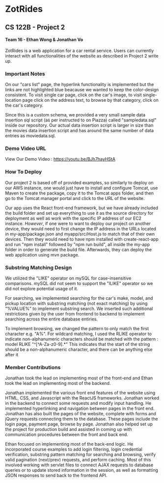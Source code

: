 # ZotRides
## CS 122B - Project 2
#### Team 16 - Ethan Wong & Jonathan Vo

ZotRides is a web application for a car rental service.  Users can currently interact with all functionalities of the website as described in Project 2 write up.

### Important Notes
On our "cars list" page, the hyperlink functionality is implemented but the links are not highlighted blue beacause we wanted to keep the color-design consistent.  To visit single car page, click on the car's image, to visit single-location page click on the address text, to browse by that category, click on the car's category.

Since this is a custom schema, we provided a very small sample data insertion sql script (as per instructed to on Piazza) called "sampledata.sql" inside our repository.  Our actual data insertion script is larger in size than the movies data insertion script and has around the same number of data entries as moviedata.sql.

### Demo Video URL
View Our Demo Video : https://youtu.be/BJh7hayHStA

### How To Deploy
Our project 2 is based off of provided examples, so similarly to deploy on our AWS instance, one would just have to install and configure Tomcat, use Maven to create the package, copy it to the Tomcat apps folder, and then go to the Tomcat manager portal and click to the URL of the website.  

Our app uses the React front-end framework, but we have already included the build folder and set up everything to use it as the source directory for deployment as well as work with the specific IP address of our EC2 instance.  *However*, if one were to want to deploy our project on another device, they would need to first change the IP address in the URLs located in my-app/package.json and myapp/src/Host.js to match that of their own devices.  Then they would need to have npm installed with create-react-app and run "npm install" followed by "npm run build", all inside the my-app folder in order to generate the build file.  Afterwards, they can deploy the web application using mvn package.

### Substring Matching Design
We utilized the "LIKE" operator on mySQL for case-insensitive comparisons.  mySQL did not seem to support the "ILIKE" operator so we did not explore potential usage of it.  

For searching, we implemented searching for the car's make, model, and pickup location with substring matching (not exact matching) by using "%VALUE%" to implement substring search.  We inserted such additional restrictions given by the user from frontend to backend to implement searching across the entire database entiries.  

To implement browsing, we changed the pattern to only match the first character e.g. "A%".  For wildcard matching, I used the RLIKE operator to indicate non-alphanumeric characters should be matched with the pattern : model RLIKE "^[^A-Za-z0-9].*"  This indicates that the start of the string should be a non-alphanumeric character, and there can be anything else after it

### Member Contributions
Jonathan took the lead on implementing most of the front-end and Ethan took the lead on implementing most of the backend.

Jonathan implemented the various front end features of the website using HTML, CSS, and Javascript with the ReactJS frameworks. Jonathan worked in the backend to connect some requests and modify input handling. He implemented hyperlinking and navigation between pages in the front end. Jonathan has also built the pages of the website, complete with forms and jQuery requests connecting them to the database. These pages include the login page, payment page, browse by page. Jonathan also helped set up the project for production build and assisted in coming up with communication procedures between the front and back end. 

Ethan focused on implementing most of the back-end logic.  He incorporated course examples to add login filtering, login credential verification, substring pattern matching for searching and browsing, verify valid pagination (next/prev) requests, and perform caching.  Most of this involved working with servlet files to connect AJAX requests to database queries or to update stored information in the session, as well as formatting JSON responses to send back to the frontend API.
